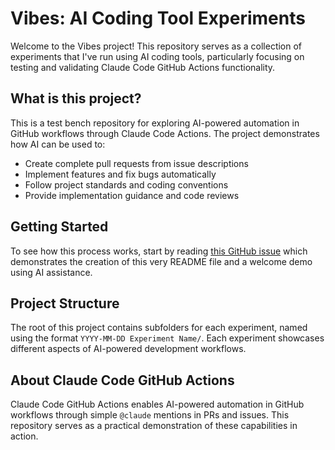 # Vibes: AI Coding Tool Experiments

Welcome to the Vibes project! This repository serves as a collection of experiments that I've run using AI coding tools, particularly focusing on testing and validating Claude Code GitHub Actions functionality.

## What is this project?

This is a test bench repository for exploring AI-powered automation in GitHub workflows through Claude Code Actions. The project demonstrates how AI can be used to:

- Create complete pull requests from issue descriptions
- Implement features and fix bugs automatically
- Follow project standards and coding conventions
- Provide implementation guidance and code reviews

## Getting Started

To see how this process works, start by reading [this GitHub issue](https://github.com/seanedwards/vibes/issues/5) which demonstrates the creation of this very README file and a welcome demo using AI assistance.

## Project Structure

The root of this project contains subfolders for each experiment, named using the format `YYYY-MM-DD Experiment Name/`. Each experiment showcases different aspects of AI-powered development workflows.

## About Claude Code GitHub Actions

Claude Code GitHub Actions enables AI-powered automation in GitHub workflows through simple `@claude` mentions in PRs and issues. This repository serves as a practical demonstration of these capabilities in action.
